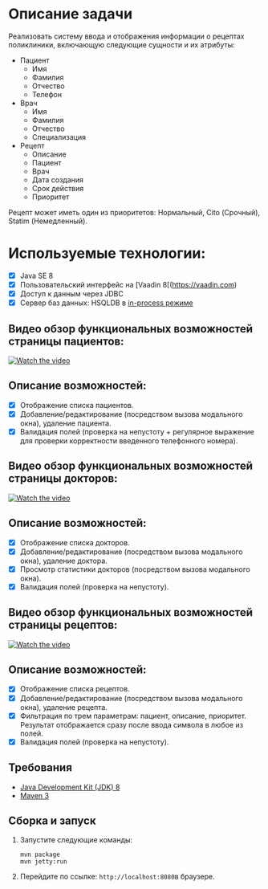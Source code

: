 # Описание задачи
Реализовать систему ввода и отображения информации о рецептах поликлиники, включающую следующие сущности и их атрибуты:
* Пациент 
	* Имя
	* Фамилия 
	* Отчество 
	* Телефон
* Врач
	* Имя
	* Фамилия 
	* Отчество 
	* Специализация
* Рецепт
	* Описание
	* Пациент
	* Врач
	* Дата создания 
	* Срок действия 
	* Приоритет

Рецепт может иметь один из приоритетов: Нормальный, Cito (Срочный), Statim (Немедленный).

# Используемые технологии:
- [x] Java SE 8
- [x] Пользовательский интерфейс на [Vaadin 8[(https://vaadin.com)
- [x] Доступ к данным через JDBC
- [x] Сервер баз данных: HSQLDB в [in-process режиме](http://hsqldb.org/doc/2.0/guide/running-chapt.html#rgc_inprocess)

Видео обзор функциональных возможностей страницы пациентов:
-------------
[![Watch the video](https://user-images.githubusercontent.com/16539012/69039826-9b3ed080-09e4-11ea-8c5f-c65631b75149.png)](https://youtu.be/sCOaNgsMaI0)

Описание возможностей:
-------------
- [x] Отображение списка пациентов.
- [x] Добавление/редактирование (посредством вызова модального окна), удаление пациента.
- [x] Валидация полей (проверка на непустоту + регулярное выражение для проверки корректности введенного телефонного номера).

Видео обзор функциональных возможностей страницы докторов:
-------------
[![Watch the video](https://user-images.githubusercontent.com/16539012/69040556-6e4fe500-0a07-11ea-96fc-bf18f18c617c.png)](https://youtu.be/TuNHoa5P4b4)

Описание возможностей:
-------------
- [x] Отображение списка докторов.
- [x] Добавление/редактирование (посредством вызова модального окна), удаление доктора.
- [x] Просмотр статистики докторов (посредством вызова модального окна).
- [x] Валидация полей (проверка на непустоту).

Видео обзор функциональных возможностей страницы рецептов:
-------------
[![Watch the video](https://user-images.githubusercontent.com/16539012/69040777-cf77b880-0a07-11ea-8ad7-a94c81a66365.png)](https://youtu.be/bqQ_1LzSGZY)

Описание возможностей:
-------------
- [x] Отображение списка рецептов.
- [x] Добавление/редактирование (посредством вызова модального окна), удаление рецепта.
- [x] Фильтрация по трем параметрам: пациент, описание, приоритет. Результат отображается сразу после ввода символа в любое из полей.
- [x] Валидация полей (проверка на непустоту).

Требования
-------------

* [Java Development Kit (JDK) 8](http://www.oracle.com/technetwork/java/javase/downloads/jdk8-downloads-2133151.html)
* [Maven 3](https://maven.apache.org/download.cgi)

Сборка и запуск
-------------

1. Запустите следующие команды:
	```
	mvn package
	mvn jetty:run
	```

2. Перейдите по ссылке: `http://localhost:8080`в браузере.
